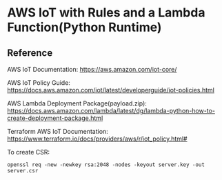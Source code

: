 # AWS IoT with Rules and a Lambda Function(Python Runtime)

## Reference

AWS IoT Documentation: <https://aws.amazon.com/iot-core/>

AWS IoT Policy Guide: <https://docs.aws.amazon.com/iot/latest/developerguide/iot-policies.html> 

AWS Lambda Deployment Package(payload.zip): <https://docs.aws.amazon.com/lambda/latest/dg/lambda-python-how-to-create-deployment-package.html>

Terraform AWS IoT Documentation: <https://www.terraform.io/docs/providers/aws/r/iot_policy.html#>

To create CSR:

`openssl req -new -newkey rsa:2048 -nodes -keyout server.key -out server.csr`


